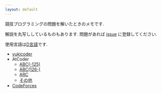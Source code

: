 ```yaml
---
layout: default
---
```

競技プログラミングの問題を解いたときのメモです.

解説を丸写ししているものもあります. 問題があれば [issue](https://github.com/te-sh/procon2/issues) に登録してください.

使用言語は[D言語](https://dlang.org)です.

* [yukicoder](yukicoder.html)
* AtCoder
  * [ABC(-125)](atc/abc01.html)
  * [ABC(126-)](atc/abc02.html)
  * [ARC](atc/arc.html)
  * [その他](atc/other.html)
* [CodeForces](codeforces.html)
